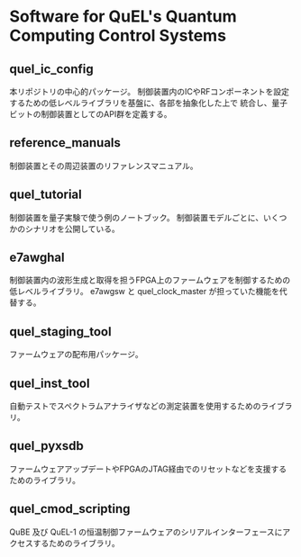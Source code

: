 # Software for QuEL's Quantum Computing Control Systems

## quel_ic_config
本リポジトリの中心的パッケージ。
制御装置内のICやRFコンポーネントを設定するための低レベルライブラリを基盤に、各部を抽象化した上で
統合し、量子ビットの制御装置としてのAPI群を定義する。

## reference_manuals
制御装置とその周辺装置のリファレンスマニュアル。

## quel_tutorial
制御装置を量子実験で使う例のノートブック。
制御装置モデルごとに、いくつかのシナリオを公開している。

## e7awghal
制御装置内の波形生成と取得を担うFPGA上のファームウェアを制御するための低レベルライブラリ。
e7awgsw と quel_clock_master が担っていた機能を代替する。

## quel_staging_tool
ファームウェアの配布用パッケージ。

## quel_inst_tool
自動テストでスペクトラムアナライザなどの測定装置を使用するためのライブラリ。

## quel_pyxsdb
ファームウェアアップデートやFPGAのJTAG経由でのリセットなどを支援するためのライブラリ。

## quel_cmod_scripting
QuBE 及び QuEL-1 の恒温制御ファームウェアのシリアルインターフェースにアクセスするためのライブラリ。
